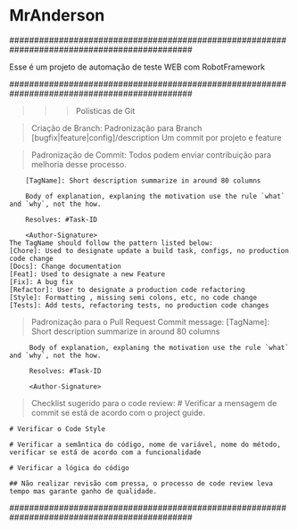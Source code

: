 # MrAnderson

#############################################################################################

Esse é um projeto de automação de teste WEB com RobotFramework

#############################################################################################

>>> Polisticas de Git

> Criação de Branch:
	Padronização para Branch
	[bugfix|feature|config]/description
	Um commit por projeto e feature

> Padronização de Commit:
	Todos podem enviar contribuição para melhoria desse processo.

	    [TagName]: Short description summarize in around 80 columns

	    Body of explanation, explaning the motivation use the rule `what` and `why`, not the how.

	    Resolves: #Task-ID

	    <Author-Signature>
	The TagName should follow the pattern listed below:
	[Chore]: Used to designate update a build task, configs, no production code change
	[Docs]: Change documentation
	[Feat]: Used to designate a new Feature
	[Fix]: A bug fix
	[Refactor]: User to designate a production code refactoring
	[Style]: Formatting , missing semi colons, etc, no code change
	[Tests]: Add tests, refactoring tests, no production code changes


> Padronização para o Pull Request
	Commit message:
	     [TagName]: Short description summarize in around 80 columns

	     Body of explanation, explaning the motivation use the rule `what` and `why`, not the how.

	     Resolves: #Task-ID

	     <Author-Signature>


> Checklist sugerido para o code review:
	# Verificar a mensagem de  commit se está de acordo com o project guide.

	# Verificar o Code Style
	
	# Verificar a semântica do código, nome de variável, nome do método, verificar se está de acordo com a funcionalidade

	# Verificar a lógica do código
	
	## Não realizar revisão com pressa, o processo de code review leva tempo mas garante ganho de qualidade.

#############################################################################################